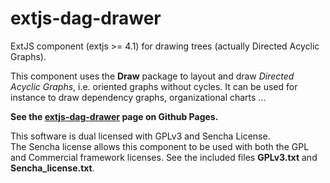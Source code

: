 extjs-dag-drawer
================
ExtJS component (extjs >= 4.1) for drawing trees (actually Directed Acyclic Graphs).

This component uses the **Draw** package to layout and draw *Directed Acyclic Graphs*, i.e. oriented graphs without cycles.
It can be used for instance to draw dependency graphs, organizational charts ...

**See the [extjs-dag-drawer](http://kforner.github.com/extjs-dag-drawer/) page on Github Pages.**

This software is dual licensed with GPLv3 and Sencha License.  
The Sencha license allows this component to be used with both the GPL and Commercial framework licenses. 
See the included files **GPLv3.txt** and **Sencha_license.txt**.